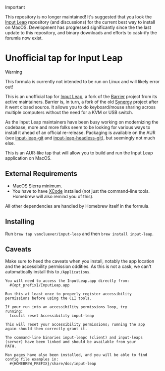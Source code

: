 > [!IMPORTANT]
> This repository is no longer maintained! It's suggested that you look the [Input Leap](https://github.com/input-leap/input-leap) repository (and discussions) for the current best way to install on MacOS. Development has progressed significantly since the the last update to this repository, and binary downloads and efforts to cask-ify the forumla now exist.


# Unofficial tap for Input Leap

> [!WARNING]
> This formula is currently not intended to be run on Linux and will likely
> error out!

This is an unofficial tap for [Input
Leap](https://github.com/input-leap/input-leap), a fork of the
[Barrier](https://github.com/debauchee/barrier) project from its active
maintainers. Barrier is, in turn, a fork of the old
[Synergy](https://github.com/symless/synergy-core) project after it went closed
source. It allows you to do keyboard/mouse sharing across multiple computers
without the need for a KVM or USB switch.

As the Input Leap maintainers have been busy working on modernizing the
codebase, more and more folks seem to be looking for various ways to install it
ahead of an official re-release. Packaging is available on the AUR (see
[input-leap-git](https://aur.archlinux.org/packages/input-leap-git) and
[input-leap-headless-git](https://aur.archlinux.org/packages/input-leap-headless-git)),
but seemingly not much else.

This is an AUR-like tap that will allow you to build and run the Input Leap
application on MacOS.

## External Requirements

* MacOS Sierra minimum.
* You have to have [XCode](https://developer.apple.com/xcode/) installed (not
  just the command-line tools. Homebrew will also remind you of this). 

All other dependencies are handled by Homebrew itself in the formula.

## Installing

Run `brew tap vancluever/input-leap` and then `brew install input-leap`.

## Caveats

Make sure to heed the caveats when you install, notably the app location and the
accessibility permission oddities. As this is not a cask, we can't automatically
install this to `/Applications`.

```
You will need to access the InputLeap.app directly from:
  #{opt_prefix}/InputLeap.app

Run this at least once to properly register accessibility
permissions before using the CLI tools.

If your run into an accessibility permissions loop, try
running:
  tccutil reset Accessibility input-leap

This will reset your accessibility permissions; running the app
again should then correctly grant it.

The command-line binaries input-leapc (client) and input-leaps
(server) have been linked and should be available from your
PATH.

Man pages have also been installed, and you will be able to find
config file examples in:
  #{HOMEBREW_PREFIX}/share/doc/input-leap
```

